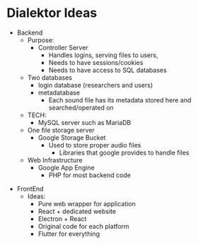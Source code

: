 # Dialektor Ideas
- Backend
   * Purpose:
        * Controller Server 
             * Handles logins, serving files to users,  
             * Needs to have sessions/cookies 
             * Needs to have access to SQL databases 
    * Two databases
        * login database (researchers and users)
         * metadatabase 
             * Each sound file has its metadata stored here and searched/operated on 
     * TECH:
          * MySQL server such as MariaDB
    * One file storage server
       * Google Storage Bucket 
            * Used to store proper audio files 
               *  Libraries that google provides to handle files 
    * Web Infrastructure
        * Google App Engine 
            * PHP for most backend code 
            
* FrontEnd
    * Ideas:
        * Pure web wrapper for application 
        * React + dedicated website 
        * Electron + React 
        * Original code for each platform 
        * Flutter for everything 
    

